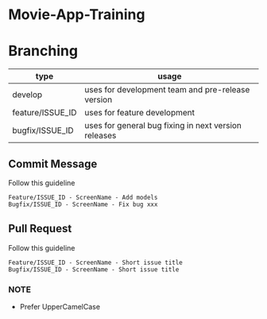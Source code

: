 # Movie-App-Training

# Branching
|type|usage|
|--|--|
|develop|uses for development team and pre-release version|
|feature/ISSUE_ID|uses for feature development|
|bugfix/ISSUE_ID|uses for general bug fixing in next version releases|

## Commit Message
Follow this guideline

```
Feature/ISSUE_ID - ScreenName - Add models
Bugfix/ISSUE_ID - ScreenName - Fix bug xxx
```

## Pull Request
Follow this guideline

```
Feature/ISSUE_ID - ScreenName - Short issue title
Bugfix/ISSUE_ID - ScreenName - Short issue title
```

### NOTE
- Prefer UpperCamelCase
